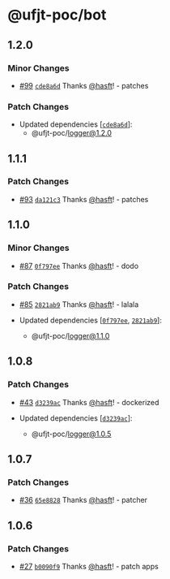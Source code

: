 # @ufjt-poc/bot

## 1.2.0

### Minor Changes

- [#99](https://github.com/hasft/ufjt-poc/pull/99) [`cde8a6d`](https://github.com/hasft/ufjt-poc/commit/cde8a6d6398af01eee6938028cbb1283f676b119) Thanks [@hasft](https://github.com/hasft)! - patches

### Patch Changes

- Updated dependencies [[`cde8a6d`](https://github.com/hasft/ufjt-poc/commit/cde8a6d6398af01eee6938028cbb1283f676b119)]:
  - @ufjt-poc/logger@1.2.0

## 1.1.1

### Patch Changes

- [#93](https://github.com/hasft/ufjt-poc/pull/93) [`da121c3`](https://github.com/hasft/ufjt-poc/commit/da121c3b5bba57411e0bc22b859bfde0a7adec97) Thanks [@hasft](https://github.com/hasft)! - patches

## 1.1.0

### Minor Changes

- [#87](https://github.com/hasft/ufjt-poc/pull/87) [`0f797ee`](https://github.com/hasft/ufjt-poc/commit/0f797ee197a8b17a73cb1a113e708c7b5931fc0e) Thanks [@hasft](https://github.com/hasft)! - dodo

### Patch Changes

- [#85](https://github.com/hasft/ufjt-poc/pull/85) [`2821ab9`](https://github.com/hasft/ufjt-poc/commit/2821ab9f4ea297fc3d65c20e4926b9d013cfa1d5) Thanks [@hasft](https://github.com/hasft)! - lalala

- Updated dependencies [[`0f797ee`](https://github.com/hasft/ufjt-poc/commit/0f797ee197a8b17a73cb1a113e708c7b5931fc0e), [`2821ab9`](https://github.com/hasft/ufjt-poc/commit/2821ab9f4ea297fc3d65c20e4926b9d013cfa1d5)]:
  - @ufjt-poc/logger@1.1.0

## 1.0.8

### Patch Changes

- [#43](https://github.com/hasft/ufjt-poc/pull/43) [`d3239ac`](https://github.com/hasft/ufjt-poc/commit/d3239ac5d936bd4b553f1e6cf4737db07da0465b) Thanks [@hasft](https://github.com/hasft)! - dockerized

- Updated dependencies [[`d3239ac`](https://github.com/hasft/ufjt-poc/commit/d3239ac5d936bd4b553f1e6cf4737db07da0465b)]:
  - @ufjt-poc/logger@1.0.5

## 1.0.7

### Patch Changes

- [#36](https://github.com/hasft/ufjt-poc/pull/36) [`65e8828`](https://github.com/hasft/ufjt-poc/commit/65e88287840d822ee3dd3857ed670808ab64c45f) Thanks [@hasft](https://github.com/hasft)! - patcher

## 1.0.6

### Patch Changes

- [#27](https://github.com/hasft/ufjt-poc/pull/27) [`b0090f9`](https://github.com/hasft/ufjt-poc/commit/b0090f9e0b7b5f8369db7aecff34c1a0b6fab4f1) Thanks [@hasft](https://github.com/hasft)! - patch apps
